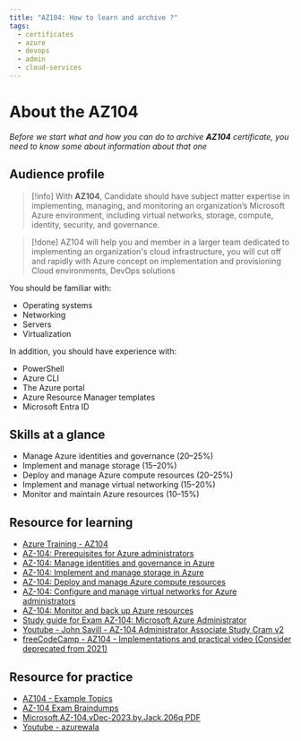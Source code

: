 ```yaml
---
title: "AZ104: How to learn and archive ?"
tags:
  - certificates
  - azure
  - devops
  - admin
  - cloud-services
---
```

# About the AZ104

*Before we start what and how you can do to archive **AZ104** certificate, you need to know some about information about that one*
## Audience profile

>[!info]
>With **AZ104**, Candidate should have subject matter expertise in implementing, managing, and monitoring an organization’s Microsoft Azure environment, including virtual networks, storage, compute, identity, security, and governance.

>[!done]
>AZ104 will help you and member in a larger team dedicated to implementing an organization's cloud infrastructure, you will cut off and rapidly with Azure concept on implementation and provisioning Cloud environments, DevOps solutions

You should be familiar with:

- Operating systems
- Networking
- Servers
- Virtualization

In addition, you should have experience with:

- PowerShell
- Azure CLI
- The Azure portal
- Azure Resource Manager templates
- Microsoft Entra ID

## Skills at a glance

- Manage Azure identities and governance (20–25%)
- Implement and manage storage (15–20%)
- Deploy and manage Azure compute resources (20–25%)
- Implement and manage virtual networking (15–20%)
- Monitor and maintain Azure resources (10–15%)

## Resource for learning

- [Azure Training - AZ104](https://learn.microsoft.com/en-us/training/browse/?terms=az104)
- [AZ-104: Prerequisites for Azure administrators](https://learn.microsoft.com/en-us/training/paths/az-104-administrator-prerequisites/?source=learn)
- [AZ-104: Manage identities and governance in Azure](https://learn.microsoft.com/en-us/training/paths/az-104-manage-identities-governance/)
- [AZ-104: Implement and manage storage in Azure](https://learn.microsoft.com/en-us/training/paths/az-104-manage-storage/)
- [AZ-104: Deploy and manage Azure compute resources](https://learn.microsoft.com/en-us/training/paths/az-104-manage-compute-resources/)
- [AZ-104: Configure and manage virtual networks for Azure administrators](https://learn.microsoft.com/en-us/training/paths/az-104-manage-virtual-networks/)
- [AZ-104: Monitor and back up Azure resources](https://learn.microsoft.com/en-us/training/paths/az-104-monitor-backup-resources/)
- [Study guide for Exam AZ-104: Microsoft Azure Administrator](https://learn.microsoft.com/en-us/credentials/certifications/resources/study-guides/az-104)
- [Youtube - John Savill - AZ-104 Administrator Associate Study Cram v2](https://www.youtube.com/watch?v=0Knf9nub4-k)
- [freeCodeCamp - AZ104 - Implementations and practical video (Consider deprecated from 2021)](https://www.youtube.com/watch?v=10PbGbTUSAg)

## Resource for practice

- [AZ104 - Example Topics](https://www.examtopics.com/exams/microsoft/az-104/)
- [AZ-104 Exam Braindumps](https://free-braindumps.com/microsoft/free-az-104-braindumps.html?p=1)
- [Microsoft.AZ-104.vDec-2023.by.Jack.206q PDF](https://vceplus.io/exams/6192/az-104/32186/microsoft-az-104-vdec-2023-by-jack-206q)
- [Youtube - azurewala](https://www.youtube.com/@azurewala/videos)